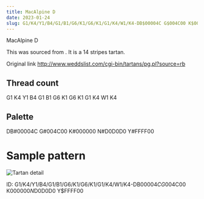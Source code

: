 ```yaml
---
title: MacAlpine D
date: 2023-01-24
slug: G1/K4/Y1/B4/G1/B1/G6/K1/G6/K1/G1/K4/W1/K4-DB$00004C G$004C00 K$000000 N$D0D0D0 Y$FFFF00
---
```

MacAlpine D

This was sourced from <no value>.  It is a 14 stripes tartan.

Original link http://www.weddslist.com/cgi-bin/tartans/pg.pl?source=rb

## Thread count
G1 K4 Y1 B4 G1 B1 G6 K1 G6 K1 G1 K4 W1 K4

## Palette
DB#00004C G#004C00 K#000000 N#D0D0D0 Y#FFFF00

# Sample pattern

![Tartan detail](tartan.png "G1 K4 Y1 B4 G1 B1 G6 K1 G6 K1 G1 K4 W1 K4 tartan")

ID: G1/K4/Y1/B4/G1/B1/G6/K1/G6/K1/G1/K4/W1/K4-DB$00004C G$004C00 K$000000 N$D0D0D0 Y$FFFF00